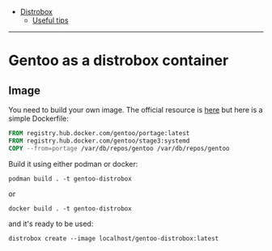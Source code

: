 - [Distrobox](README.md)
  - [Useful tips](useful_tips.md)

---

# Gentoo as a distrobox container

## Image

You need to build your own image. The official resource is [here](https://github.com/gentoo/gentoo-docker-images#using-the-portage-container-in-a-multi-stage-build)
but here is a simple Dockerfile:

``` Dockerfile
FROM registry.hub.docker.com/gentoo/portage:latest
FROM registry.hub.docker.com/gentoo/stage3:systemd
COPY --from=portage /var/db/repos/gentoo /var/db/repos/gentoo
```

Build it using either podman or docker:

```shell
podman build . -t gentoo-distrobox
```

or

```shell
docker build . -t gentoo-distrobox
```

and it's ready to be used:

```shell
distrobox create --image localhost/gentoo-distrobox:latest
```
